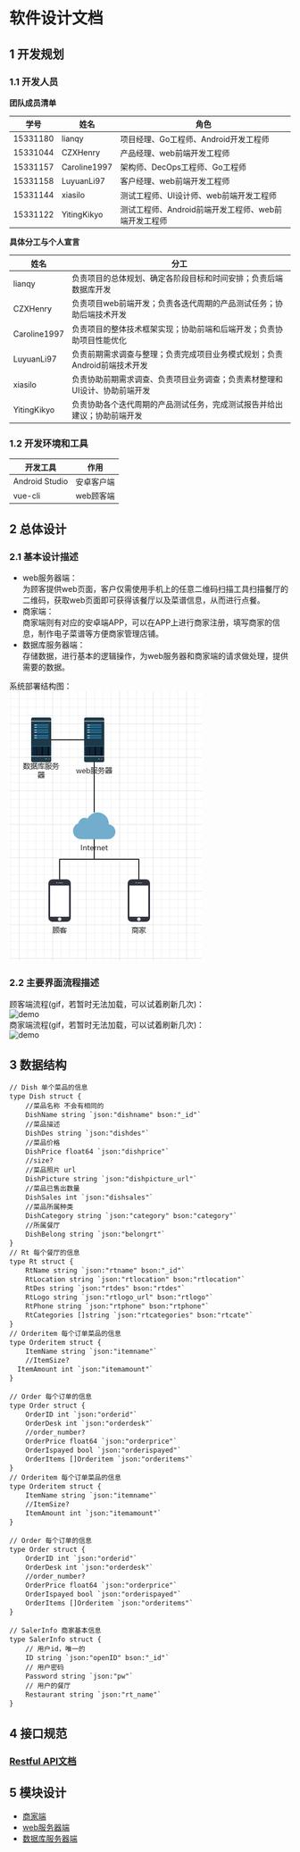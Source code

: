 # 软件设计文档   
## 1 开发规划 
  ### 1.1 开发人员  
  **团队成员清单**  
  
  学号 | 姓名 | 角色
  ----|-----|------
  15331180|lianqy|项目经理、Go工程师、Android开发工程师
  15331044|CZXHenry|产品经理、web前端开发工程师
  15331157|Caroline1997|架构师、DecOps工程师、Go工程师
  15331158|LuyuanLi97|客户经理、web前端开发工程师
  15331144|xiasilo|测试工程师、UI设计师、web前端开发工程师
  15331122|YitingKikyo|测试工程师、Android前端开发工程师、web前端开发工程师

  **具体分工与个人宣言**

  姓名|分工
  ---|---
  lianqy|负责项目的总体规划、确定各阶段目标和时间安排；负责后端数据库开发
  CZXHenry|负责项目web前端开发；负责各迭代周期的产品测试任务；协助后端技术开发
  Caroline1997|负责项目的整体技术框架实现；协助前端和后端开发；负责协助项目性能优化
  LuyuanLi97|负责前期需求调查与整理；负责完成项目业务模式规划；负责Android前端技术开发
  xiasilo|负责协助前期需求调查、负责项目业务调查；负责素材整理和UI设计、协助前端开发
  YitingKikyo|负责协助各个迭代周期的产品测试任务，完成测试报告并给出建议；协助前端开发  

  ### 1.2 开发环境和工具  
  开发工具|作用
  ---|---
  Android Studio|安卓客户端
  vue-cli|web顾客端
  
## 2 总体设计 
  ### 2.1 基本设计描述  
  - web服务器端：  
  为顾客提供web页面，客户仅需使用手机上的任意二维码扫描工具扫描餐厅的二维码，获取web页面即可获得该餐厅以及菜谱信息，从而进行点餐。  
  - 商家端：  
  商家端则有对应的安卓端APP，可以在APP上进行商家注册，填写商家的信息，制作电子菜谱等方便商家管理店铺。  
  - 数据库服务器端：  
  存储数据，进行基本的逻辑操作，为web服务器和商家端的请求做处理，提供需要的数据。

  系统部署结构图：  
  ![结构图](https://github.com/gogogoSYSU/SoftwareEngineeringTeamProject/blob/master/pic/结构.PNG)  
  ### 2.2 主要界面流程描述  
  顾客端流程(gif，若暂时无法加载，可以试着刷新几次)：  
![demo](https://github.com/gogogoSYSU/documents/blob/master/img/DoubleDuck_demo_web.gif)  
商家端流程(gif，若暂时无法加载，可以试着刷新几次)：  
![demo](https://github.com/gogogoSYSU/documents/blob/master/img/DoubleDuck_demo_android.gif)  
 
## 3 数据结构  
```
// Dish 单个菜品的信息
type Dish struct {
	//菜品名称 不会有相同的
	DishName string `json:"dishname" bson:"_id"`
	//菜品描述
	DishDes string `json:"dishdes"`
	//菜品价格
	DishPrice float64 `json:"dishprice"`
	//size? 
	//菜品照片 url
	DishPicture string `json:"dishpicture_url"`
	//菜品已售出数量
	DishSales int `json:"dishsales"`
	//菜品所属种类
	DishCategory string `json:"category" bson:"category"` 
	//所属餐厅
	DishBelong string `json:"belongrt"`
}
// Rt 每个餐厅的信息
type Rt struct {
	RtName string `json:"rtname" bson:"_id"` 
	RtLocation string `json:"rtlocation" bson:"rtlocation"`
	RtDes string `json:"rtdes" bson:"rtdes"`
	RtLogo string `json:"rtlogo_url" bson:"rtlogo"`
	RtPhone string `json:"rtphone" bson:"rtphone"`
	RtCategories []string `json:"rtcategories" bson:"rtcate"`
}
// Orderitem 每个订单菜品的信息
type Orderitem struct {
	ItemName string `json:"itemname"`
	//ItemSize?
  ItemAmount int `json:"itemamount"`
}

// Order 每个订单的信息
type Order struct {
	OrderID int `json:"orderid"`
	OrderDesk int `json:"orderdesk"`
	//order_number?
	OrderPrice float64 `json:"orderprice"`
	OrderIspayed bool `json:"orderispayed"`
	OrderItems []Orderitem `json:"orderitems"`
}
// Orderitem 每个订单菜品的信息
type Orderitem struct {
	ItemName string `json:"itemname"`
	//ItemSize?
	ItemAmount int `json:"itemamount"`
}

// Order 每个订单的信息
type Order struct {
	OrderID int `json:"orderid"`
	OrderDesk int `json:"orderdesk"`
	//order_number?
	OrderPrice float64 `json:"orderprice"`
	OrderIspayed bool `json:"orderispayed"`
	OrderItems []Orderitem `json:"orderitems"`
}

// SalerInfo 商家基本信息
type SalerInfo struct {
	// 用户id，唯一的
	ID string `json:"openID" bson:"_id"`
	// 用户密码
	Password string `json:"pw"`
	// 用户的餐厅
	Restaurant string `json:"rt_name"`
}
```
## 4 接口规范 
  ### [Restful API文档](https://gogogosysu.docs.apiary.io/#reference)
## 5 模块设计  
- [商家端](https://github.com/gogogoSYSU/SoftwareEngineeringTeamProject/blob/master/安卓设计文档.md)
- [web服务器端](https://github.com/gogogoSYSU/SoftwareEngineeringTeamProject/blob/master/前端web设计文档.md)
- [数据库服务器端](https://github.com/gogogoSYSU/SoftwareEngineeringTeamProject/blob/master/后端设计文档.md)
  
